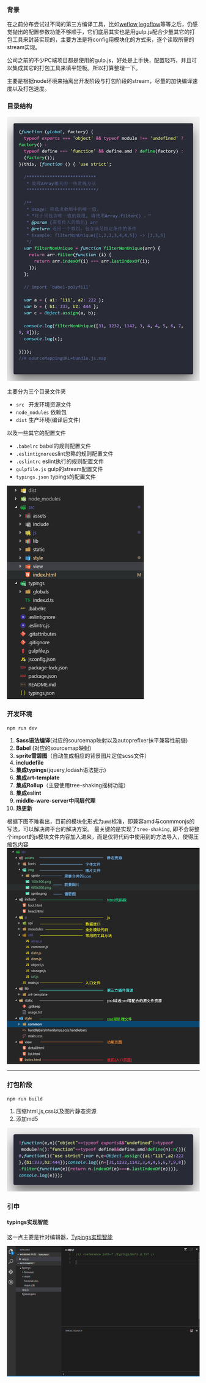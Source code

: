 ### 背景

在之前分布尝试过不同的第三方编译工具，比如[weflow](https://weflow.io/),[legoflow](https://legoflow.com/)等等之后，仍感觉抛出的配置参数功能不够顺手，它们底层其实也是用gulp.js配合少量其它的打包工具来封装实现的，主要方法是将config用模块化的方式来，逐个读取所需的stream实现。

公司之前的不少PC端项目都是使用的gulp.js，好处是上手快，配置轻巧，并且可以集成其它的打包工具来填平短板。所以打算整理一下。

主要是根据node环境来抽离出开发阶段与打包阶段的stream，尽量的加快编译速度以及打包速度。

### 目录结构

![目录结构](https://github.com/kpengWang/Blog-images-storage/blob/master/2018-07-15/0.png)

主要分为三个目录文件夹
+ `src ` 开发环境资源文件
+ `node_modules` 依赖包
+ `dist` 生产环境(编译后文件)

以及一些其它的配置文件
+ `.babelrc` babel的规则配置文件
+ `.eslintignore`eslint忽略的规则配置文件
+ `.eslintrc` eslint执行的规则配置文件 
+ `gulpfile.js` gulp的stream配置文件
+ `typings.json` typings的配置文件

![src目录说明](https://github.com/kpengWang/Blog-images-storage/blob/master/2018-07-15/1.png)


### 开发环境
 `npm run dev`

1. **Sass语法编译**(对应的sourcemap映射以及autoprefixer抹平兼容性前缀)
2. **Babel** (对应的sourcemap映射)
3. **sprite雪碧图**（自动生成相应的背景图片定位scss文件）
4. **includefile**
5. **集成typings**(jquery,lodash语法提示)
6. **集成art-template**
7. **集成Rollup**（主要使用tree-shaking摇树功能）
8. **集成eslint**
9. **middle-ware-server中间层代理**
10. **热更新**

根据下图不难看出，目前的模块化形式为`umd`标准，即兼容amd与conmmonjs的写法，可以解决跨平台的解决方案。
最关键的是实现了`tree-shaking`, 即不会将整个import的js模块文件内容加入进来，而是仅将代码中使用到的方法导入，使得压缩包内容
![dev阶段](https://github.com/kpengWang/Blog-images-storage/blob/master/2018-07-15/2.png)

---

### 打包阶段
 `npm run build`

1. 压缩html,js,css以及图片静态资源
2. 添加md5

![压缩](https://github.com/kpengWang/Blog-images-storage/blob/master/2018-07-15/4.png)

### 引申
#### typings实现智能
这一点主要是针对编辑器，[Typings实现智能](http://www.cnblogs.com/Leo_wl/p/5455619.html)

![typings](https://github.com/kpengWang/Blog-images-storage/blob/master/2018-07-15/5.gif)

